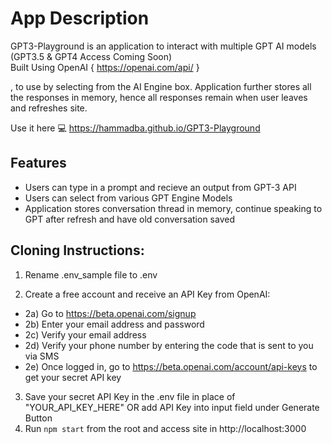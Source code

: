 # App Description
GPT3-Playground is an application to interact with multiple GPT AI models (GPT3.5 & GPT4 Access Coming Soon)<br/>
Built Using OpenAI { https://openai.com/api/ }

,  to use by selecting from the AI Engine box.
Application further stores all the responses in memory, hence all responses remain when user leaves and refreshes site.
<br>

Use it here 💻 https://hammadba.github.io/GPT3-Playground

## Features
* Users can type in a prompt and recieve an output from GPT-3 API
* Users can select from various GPT Engine Models
* Application stores conversation thread in memory, continue speaking to GPT after refresh and have old conversation saved

## Cloning Instructions:

1) Rename .env_sample file to .env

2) Create a free account and receive an API Key from OpenAI:

  - 2a) Go to https://beta.openai.com/signup
  - 2b) Enter your email address and password
  - 2c) Verify your email address
  - 2d) Verify your phone number by entering the code that is sent to you via SMS
  - 2e) Once logged in, go to https://beta.openai.com/account/api-keys to get your secret API key
  
3) Save your secret API Key in the .env file in place of "YOUR_API_KEY_HERE" OR add API Key into input field under Generate Button
4) Run `npm start` from the root and access site in http://localhost:3000

